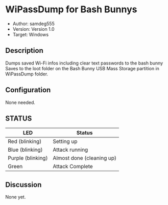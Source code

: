 # WiPassDump for Bash Bunnys

* Author: samdeg555
* Version: Version 1.0
* Target: Windows

## Description

Dumps saved Wi-Fi infos including clear text passwords to the bash bunny
Saves to the loot folder on the Bash Bunny USB Mass Storage partition in WiPassDump folder.

## Configuration

None needed. 

## STATUS

| LED                | Status                                       |
| ------------------ | -------------------------------------------- |
| Red (blinking)     | Setting up                                   |
| Blue (blinking)    | Attack running                               |
| Purple (blinking)  | Almost done (cleaning up)                    |
| Green              | Attack Complete                              |

## Discussion
None yet. 
